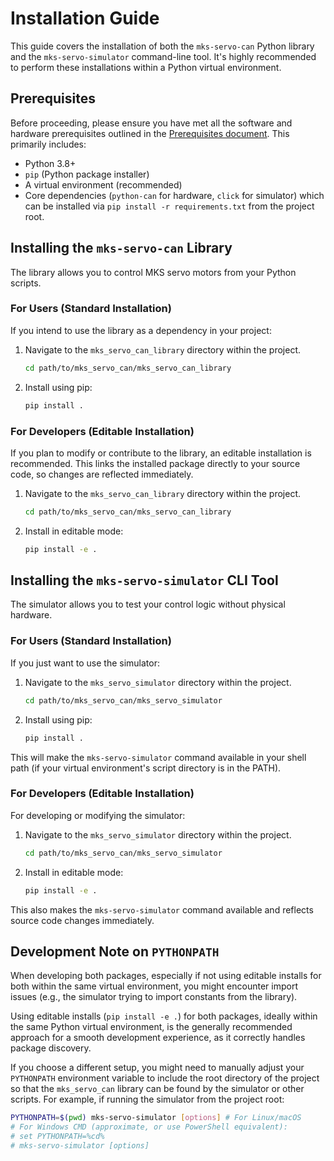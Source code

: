 # Installation Guide

This guide covers the installation of both the `mks-servo-can` Python library and the `mks-servo-simulator` command-line tool. It's highly recommended to perform these installations within a Python virtual environment.

## Prerequisites

Before proceeding, please ensure you have met all the software and hardware prerequisites outlined in the [Prerequisites document](./prerequisites.md). This primarily includes:

* Python 3.8+
* `pip` (Python package installer)
* A virtual environment (recommended)
* Core dependencies (`python-can` for hardware, `click` for simulator) which can be installed via `pip install -r requirements.txt` from the project root.

## Installing the `mks-servo-can` Library

The library allows you to control MKS servo motors from your Python scripts.

### For Users (Standard Installation)

If you intend to use the library as a dependency in your project:
1.  Navigate to the `mks_servo_can_library` directory within the project.
    ```bash
    cd path/to/mks_servo_can/mks_servo_can_library
    ```
2.  Install using pip:
    ```bash
    pip install .
    ```

### For Developers (Editable Installation)

If you plan to modify or contribute to the library, an editable installation is recommended. This links the installed package directly to your source code, so changes are reflected immediately.
1.  Navigate to the `mks_servo_can_library` directory within the project.
    ```bash
    cd path/to/mks_servo_can/mks_servo_can_library
    ```
2.  Install in editable mode:
    ```bash
    pip install -e .
    ```

## Installing the `mks-servo-simulator` CLI Tool

The simulator allows you to test your control logic without physical hardware.

### For Users (Standard Installation)

If you just want to use the simulator:
1.  Navigate to the `mks_servo_simulator` directory within the project.
    ```bash
    cd path/to/mks_servo_can/mks_servo_simulator
    ```
2.  Install using pip:
    ```bash
    pip install .
    ```
This will make the `mks-servo-simulator` command available in your shell path (if your virtual environment's script directory is in the PATH).

### For Developers (Editable Installation)

For developing or modifying the simulator:
1.  Navigate to the `mks_servo_simulator` directory within the project.
    ```bash
    cd path/to/mks_servo_can/mks_servo_simulator
    ```
2.  Install in editable mode:
    ```bash
    pip install -e .
    ```

This also makes the `mks-servo-simulator` command available and reflects source code changes immediately.

## Development Note on `PYTHONPATH`

When developing both packages, especially if not using editable installs for both within the same virtual environment, you might encounter import issues (e.g., the simulator trying to import constants from the library).

Using editable installs (`pip install -e .`) for both packages, ideally within the same Python virtual environment, is the generally recommended approach for a smooth development experience, as it correctly handles package discovery.

If you choose a different setup, you might need to manually adjust your `PYTHONPATH` environment variable to include the root directory of the project so that the `mks_servo_can` library can be found by the simulator or other scripts. For example, if running the simulator from the project root:
```bash
PYTHONPATH=$(pwd) mks-servo-simulator [options] # For Linux/macOS
# For Windows CMD (approximate, or use PowerShell equivalent):
# set PYTHONPATH=%cd%
# mks-servo-simulator [options]
```
